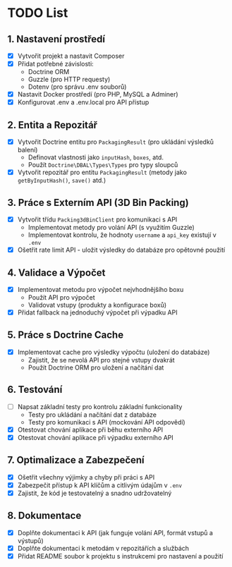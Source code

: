 # TODO List

## 1. Nastavení prostředí
- [x] Vytvořit projekt a nastavit Composer
- [x] Přidat potřebné závislosti:
    - Doctrine ORM
    - Guzzle (pro HTTP requesty)
    - Dotenv (pro správu .env souborů)
- [x] Nastavit Docker prostředí (pro PHP, MySQL a Adminer)
- [x] Konfigurovat .env a .env.local pro API přístup

## 2. Entita a Repozitář
- [x] Vytvořit Doctrine entitu pro `PackagingResult` (pro ukládání výsledků balení)
    - Definovat vlastnosti jako `inputHash`, `boxes`, atd.
    - Použít `Doctrine\DBAL\Types\Types` pro typy sloupců
- [x] Vytvořit repozitář pro entitu `PackagingResult` (metody jako `getByInputHash()`, `save()` atd.)

## 3. Práce s Externím API (3D Bin Packing)
- [x] Vytvořit třídu `Packing3dBinClient` pro komunikaci s API
    - Implementovat metody pro volání API (s využitím Guzzle)
    - Implementovat kontrolu, že hodnoty `username` a `api_key` existují v `.env`
- [x] Ošetřit rate limit API - uložit výsledky do databáze pro opětovné použití

## 4. Validace a Výpočet
- [x] Implementovat metodu pro výpočet nejvhodnějšího boxu
    - Použít API pro výpočet
    - Validovat vstupy (produkty a konfigurace boxů)
- [x] Přidat fallback na jednoduchý výpočet při výpadku API

## 5. Práce s Doctrine Cache
- [x] Implementovat cache pro výsledky výpočtu (uložení do databáze)
    - Zajistit, že se nevolá API pro stejné vstupy dvakrát
    - Použít Doctrine ORM pro uložení a načítání dat

## 6. Testování
- [ ] Napsat základní testy pro kontrolu základní funkcionality
    - Testy pro ukládání a načítání dat z databáze
    - Testy pro komunikaci s API (mockování API odpovědí)
- [x] Otestovat chování aplikace při běhu externího API
- [x] Otestovat chování aplikace při výpadku externího API

## 7. Optimalizace a Zabezpečení
- [x] Ošetřit všechny výjimky a chyby při práci s API
- [x] Zabezpečit přístup k API klíčům a citlivým údajům v `.env`
- [x] Zajistit, že kód je testovatelný a snadno udržovatelný

## 8. Dokumentace
- [x] Doplňte dokumentaci k API (jak funguje volání API, formát vstupů a výstupů)
- [x] Doplňte dokumentaci k metodám v repozitářích a službách
- [x] Přidat README soubor k projektu s instrukcemi pro nastavení a použití
